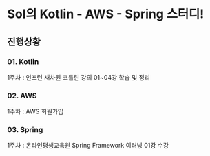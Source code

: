 # Sol의 Kotlin - AWS - Spring 스터디!
## 진행상황

### 01. Kotlin 
1주차 : 인프런 새차원 코틀린 강의 01~04강 학습 및 정리

### 02. AWS
1주차 : AWS 회원가입

### 03. Spring
1주차 : 온라인평생교육원 Spring Framework 이러닝 01강 수강 
